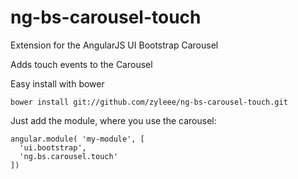 ng-bs-carousel-touch
====================

Extension for the AngularJS UI Bootstrap Carousel

Adds touch events to the Carousel

Easy install with bower
<pre><code>bower install git://github.com/zyleee/ng-bs-carousel-touch.git
</code></pre>

Just add the module, where you use the carousel:
<pre><code>angular.module( 'my-module', [
  'ui.bootstrap',
  'ng.bs.carousel.touch'
])</pre></code>
